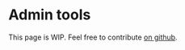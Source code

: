 # Admin tools

This page is WIP. Feel free to contribute [on github](https://github.com/alexandrevilain/temporal-operator/edit/main/docs/features/admin-tools.md).